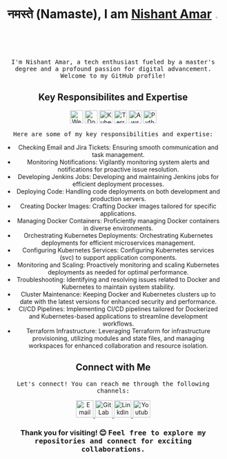 <!-- Header -->
 <h1 align="center">नमस्ते (Namaste), I am <a href="https://nothingjustcode.in/">Nishant Amar</a> <img src="https://media.giphy.com/media/hvRJCLFzcasrR4ia7z/giphy.gif" width="2%"></h1>


<p align="center">
  <samp>
    I'm Nishant Amar, a tech enthusiast fueled by a master's degree and a profound passion for digital advancement. Welcome to my GitHub profile!
  </samp>
</p>

<!-- Main Content -->
<h2 align="center">Key Responsibilites and Expertise</h2>

<div align="center">
  <img src="https://img.icons8.com/nolan/64/google-code.png" alt="Web Development" width="30" height="30">
  <img src="https://img.icons8.com/fluency/48/docker.png" alt="Docker" width="30" height="30">
  <img src="https://img.icons8.com/color/48/kubernetes.png" alt="Kubernetes" width="30" height="30">
  <img src="https://img.icons8.com/color/48/terraform.png" alt="Terraform" width="30" height="30">
  <img src="https://img.icons8.com/windows/32/FAB005/amazon-web-services.png" alt="Aws" width="30" height="30">
  <img src="https://img.icons8.com/color/48/python--v1.png" alt="Python" width="30" height="30">
</div>


<p align="center">
  <samp>
    Here are some of my key responsibilities and expertise:
  </samp>
</p>

<ul align="center">
<li>Checking Email and Jira Tickets: Ensuring smooth communication and task management.</li>
  <li>Monitoring Notifications: Vigilantly monitoring system alerts and notifications for proactive issue resolution.</li>
  <li>Developing Jenkins Jobs: Developing and maintaining Jenkins jobs for efficient deployment processes.</li>
  <li>Deploying Code: Handling code deployments on both development and production servers.</li>
  <li>Creating Docker Images: Crafting Docker images tailored for specific applications.</li>
  <li>Managing Docker Containers: Proficiently managing Docker containers in diverse environments.</li>
  <li>Orchestrating Kubernetes Deployments: Orchestrating Kubernetes deployments for efficient microservices management.</li>
  <li>Configuring Kubernetes Services: Configuring Kubernetes services (svc) to support application components.</li>
  <li>Monitoring and Scaling: Proactively monitoring and scaling Kubernetes deployments as needed for optimal performance.</li>
  <li>Troubleshooting: Identifying and resolving issues related to Docker and Kubernetes to maintain system stability.</li>
  <li>Cluster Maintenance: Keeping Docker and Kubernetes clusters up to date with the latest versions for enhanced security and performance.</li>
  <li>CI/CD Pipelines: Implementing CI/CD pipelines tailored for Dockerized and Kubernetes-based applications to streamline development workflows.</li>
  <li>Terraform Infrastructure: Leveraging Terraform for infrastructure provisioning, utilizing modules and state files, and managing workspaces for enhanced collaboration and resource isolation.</li>
</ul>


<!-- Contact Information -->
<h2 align="center">Connect with Me</h2>

<p align="center">
  <samp>
    Let's connect! You can reach me through the following channels:
  </samp>
</p>

<p align="center">
  <a href="mailto:nishantamar09@gmail.com">
    <img src="https://img.icons8.com/fluency/48/filled-message.png" alt="Email" width="40" height="40">
  </a>
  
  <a href="https://gitlab.com/Nish1102">
    <img src="https://img.icons8.com/color/48/gitlab.png" alt="GitLab" width="40" height="40">
  </a>
   <a href="https://www.linkedin.com/in/nishant-amar-3ab676193/">
    <img src="https://img.icons8.com/color/48/linkedin.png" alt="Linkdin" width="40" height="40">
  </a>
   <a href="https://www.youtube.com/@nothingjustcode">
    <img src="https://img.icons8.com/color/48/youtube-squared.png" alt="Youtube" width="40" height="40">
  </a>
</p>

<!-- Footer -->


<h3 align="center">Thank you for visiting! 😊
 <samp>Feel free to explore my repositories and connect for exciting collaborations.</samp>
 </h3>
